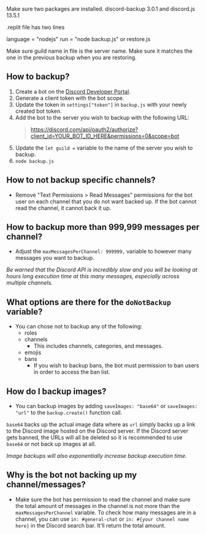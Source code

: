 Make sure two packages are installed. discord-backup 3.0.1 and discord.js 13.5.1



.replit file has two lines

language = "nodejs"
run = "node backup.js" or restore.js

Make sure guild name in file is the server name. Make sure it matches the one in the previous backup when you are restoring. 



## How to backup?
1. Create a bot on the [Discord Developer Portal](https://discord.com/developers/applications/).
2. Generate a client token with the bot scope.
3. Update the token in `settings["token"]` in `backup.js` with your newly created bot token.
4. Add the bot to the server you wish to backup with the following URL:
    > https://discord.com/api/oauth2/authorize?client_id=YOUR_BOT_ID_HERE&permissions=0&scope=bot
5. Update the `let guild =` variable to the name of the server you wish to backup.
6. `node backup.js`

## How to not backup specific channels?
* Remove "Text Permissions > Read Messages" permissions for the bot user on each channel that you do not want backed up. If the bot cannot read the channel, it cannot back it up.

## How to backup more than 999,999 messages per channel?
* Adjust the `maxMessagesPerChannel: 999999,` variable to however many messages you want to backup.


*Be warned that the Discord API is incredibly slow and you will be looking at hours long execution time at this many messages, especially across multiple channels.*

## What options are there for the `doNotBackup` variable?
* You can chose not to backup any of the following:
    * roles
    * channels
        * This includes channels, categories, and messages.
    * emojis
    * bans
        * If you wish to backup bans, the bot must permission to ban users in order to access the ban list.

## How do I backup images?
* You can backup images by adding `saveImages: "base64"` or `saveImages: "url"` to the `backup.create()` function call.

`base64` backs up the actual image data where as `url` simply backs up a link to the Discord image hosted on the Discord server. If the Discord server gets banned, the URLs will all be deleted so it is recommended to use `base64` or not back up images at all.

*Image backups will also exponentially increase backup execution time.*

## Why is the bot not backing up my channel/messages?
* Make sure the bot has permission to read the channel and make sure the total amount of messages in the channel is not more than the `maxMessagesPerChannel` variable. To check how many messages are in a channel, you can use `in: #general-chat` or `in: #{your channel name here}` in the Discord search bar. It'll return the total amount. 

